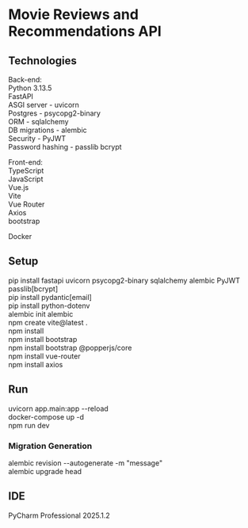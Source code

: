 # Movie Reviews and Recommendations API

## Technologies
Back-end:  
Python 3.13.5  
FastAPI  
ASGI server - uvicorn   
Postgres - psycopg2-binary  
ORM - sqlalchemy  
DB migrations - alembic  
Security - PyJWT  
Password hashing - passlib bcrypt  
  
Front-end:  
TypeScript  
JavaScript  
Vue.js  
Vite  
Vue Router  
Axios  
bootstrap  
  
Docker  

## Setup
pip install fastapi uvicorn psycopg2-binary sqlalchemy alembic PyJWT passlib[bcrypt]  
pip install pydantic[email]  
pip install python-dotenv  
alembic init alembic  
npm create vite@latest .  
npm install  
npm install bootstrap  
npm install bootstrap @popperjs/core  
npm install vue-router  
npm install axios  

## Run
uvicorn app.main:app --reload  
docker-compose up -d  
npm run dev  

### Migration Generation
alembic revision --autogenerate -m "message"  
alembic upgrade head  

## IDE
PyCharm Professional 2025.1.2  





